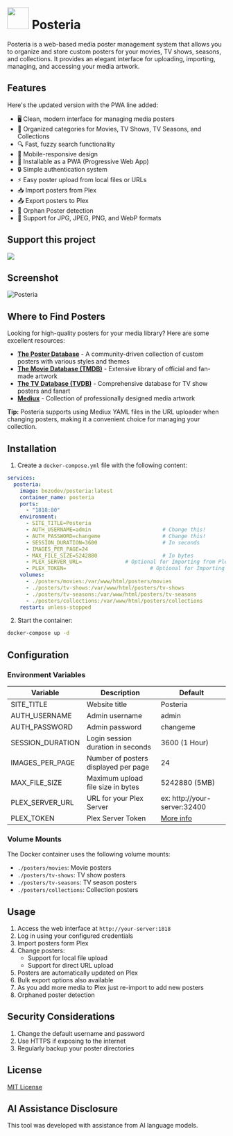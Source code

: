 <h1><img src="https://raw.githubusercontent.com/jeremehancock/Posteria/main/images/logo.png" height="50" /> Posteria</h1>

Posteria is a web-based media poster management system that allows you to organize and store custom posters for your movies, TV shows, seasons, and collections. It provides an elegant interface for uploading, importing, managing, and accessing your media artwork.

## Features
Here's the updated version with the PWA line added:

- 🖥️ Clean, modern interface for managing media posters
- 📁 Organized categories for Movies, TV Shows, TV Seasons, and Collections
- 🔍 Fast, fuzzy search functionality
- 📱 Mobile-responsive design
- 📲 Installable as a PWA (Progressive Web App)
- 🔒 Simple authentication system
- ⚡ Easy poster upload from local files or URLs
- 📥 Import posters from Plex
- 📤 Export posters to Plex
- 🧹 Orphan Poster detection
- 🎨 Support for JPG, JPEG, PNG, and WebP formats

## Support this project

[![](https://jereme.dev/images/paypal-donate-button.png)](https://www.paypal.com/ncp/payment/FU85BL8345S7L)

## Screenshot
![Posteria](https://raw.githubusercontent.com/jeremehancock/Posteria/main/images/screenshot.png "Posteria")

## Where to Find Posters

Looking for high-quality posters for your media library? Here are some excellent resources:

- **[The Poster Database](https://theposterdb.com/)** - A community-driven collection of custom posters with various styles and themes
- **[The Movie Database (TMDB)](https://www.themoviedb.org/)** - Extensive library of official and fan-made artwork
- **[The TV Database (TVDB)](https://www.thetvdb.com/)** - Comprehensive database for TV show posters and fanart
- **[Mediux](https://mediux.pro/)** - Collection of professionally designed media artwork

**Tip:** Posteria supports using Mediux YAML files in the URL uploader when changing posters, making it a convenient choice for managing your collection.

## Installation

1. Create a `docker-compose.yml` file with the following content:

```yaml
services:
  posteria:
    image: bozodev/posteria:latest
    container_name: posteria
    ports:
      - "1818:80"
    environment:
      - SITE_TITLE=Posteria
      - AUTH_USERNAME=admin                       # Change this!
      - AUTH_PASSWORD=changeme                 	  # Change this!
      - SESSION_DURATION=3600                     # In seconds
      - IMAGES_PER_PAGE=24
      - MAX_FILE_SIZE=5242880                     # In bytes
      - PLEX_SERVER_URL=   	  		  # Optional for Importing from Plex
      - PLEX_TOKEN=              	          # Optional for Importing from Plex
    volumes:
      - ./posters/movies:/var/www/html/posters/movies
      - ./posters/tv-shows:/var/www/html/posters/tv-shows
      - ./posters/tv-seasons:/var/www/html/posters/tv-seasons
      - ./posters/collections:/var/www/html/posters/collections
    restart: unless-stopped
```

2. Start the container:
```bash
docker-compose up -d
```

## Configuration

### Environment Variables

| Variable | Description | Default |
|----------|-------------|---------|
| SITE_TITLE | Website title | Posteria |
| AUTH_USERNAME | Admin username | admin |
| AUTH_PASSWORD | Admin password | changeme |
| SESSION_DURATION | Login session duration in seconds | 3600 (1 Hour) |
| IMAGES_PER_PAGE | Number of posters displayed per page | 24 |
| MAX_FILE_SIZE | Maximum upload file size in bytes | 5242880 (5MB) |
| PLEX_SERVER_URL | URL for your Plex Server | ex: http://your-server:32400
| PLEX_TOKEN | Plex Server Token | [More info](https://support.plex.tv/articles/204059436-finding-an-authentication-token-x-plex-token/) |
### Volume Mounts

The Docker container uses the following volume mounts:

- `./posters/movies`: Movie posters
- `./posters/tv-shows`: TV show posters
- `./posters/tv-seasons`: TV season posters
- `./posters/collections`: Collection posters

## Usage

1. Access the web interface at `http://your-server:1818`
2. Log in using your configured credentials
3. Import posters form Plex
4. Change posters:
	- Support for local file upload
	- Support for direct URL upload
5. Posters are automatically updated on Plex
6. Bulk export options also available
7. As you add more media to Plex just re-import to add new posters
8. Orphaned poster detection

## Security Considerations

1. Change the default username and password
2. Use HTTPS if exposing to the internet
3. Regularly backup your poster directories

## License

[MIT License](LICENSE)

## AI Assistance Disclosure

This tool was developed with assistance from AI language models.